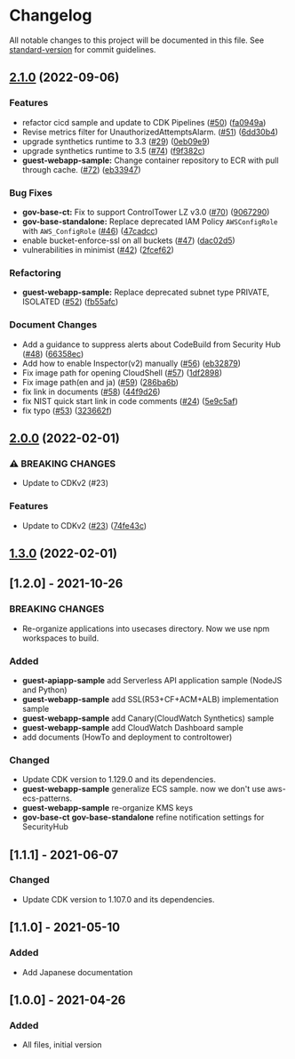 # Changelog

All notable changes to this project will be documented in this file. See [standard-version](https://github.com/conventional-changelog/standard-version) for commit guidelines.

## [2.1.0](https://github.com/aws-samples/baseline-environment-on-aws/compare/v2.0.0...v2.1.0) (2022-09-06)


### Features

* refactor cicd sample and update to CDK Pipelines ([#50](https://github.com/aws-samples/baseline-environment-on-aws/issues/50)) ([fa0949a](https://github.com/aws-samples/baseline-environment-on-aws/commit/fa0949a760d6028bc745b725e899fe2861428084))
* Revise metrics filter for UnauthorizedAttemptsAlarm. ([#51](https://github.com/aws-samples/baseline-environment-on-aws/issues/51)) ([6dd30b4](https://github.com/aws-samples/baseline-environment-on-aws/commit/6dd30b4c41c8e512af2ab609cbfb141a88c0f801))
* upgrade synthetics runtime to 3.3 ([#29](https://github.com/aws-samples/baseline-environment-on-aws/issues/29)) ([0eb09e9](https://github.com/aws-samples/baseline-environment-on-aws/commit/0eb09e97060ca24f6583f7d313cc28768bb204a6))
* upgrade synthetics runtime to 3.5 ([#74](https://github.com/aws-samples/baseline-environment-on-aws/issues/74)) ([f9f382c](https://github.com/aws-samples/baseline-environment-on-aws/commit/f9f382cc3908d239d947d8ac7bf1728cd1727519))
* **guest-webapp-sample:** Change container repository to ECR with pull through cache. ([#72](https://github.com/aws-samples/baseline-environment-on-aws/issues/72)) ([eb33947](https://github.com/aws-samples/baseline-environment-on-aws/commit/eb339476f91f5c96419353889dbabb958a96b688))

### Bug Fixes

* **gov-base-ct:** Fix to support ControlTower LZ v3.0 ([#70](https://github.com/aws-samples/baseline-environment-on-aws/issues/70)) ([9067290](https://github.com/aws-samples/baseline-environment-on-aws/commit/9067290883a9216765eeb6fddf9ac9aa06a28fca))
* **gov-base-standalone:** Replace deprecated IAM Policy `AWSConfigRole` with `AWS_ConfigRole` ([#46](https://github.com/aws-samples/baseline-environment-on-aws/issues/46)) ([47cadcc](https://github.com/aws-samples/baseline-environment-on-aws/commit/47cadcce43b8173b9cd1b346010a7263469fe313))
* enable bucket-enforce-ssl on all buckets ([#47](https://github.com/aws-samples/baseline-environment-on-aws/issues/47)) ([dac02d5](https://github.com/aws-samples/baseline-environment-on-aws/commit/dac02d5179acdf39add6ced45fa27b9b373521a8))
* vulnerabilities in minimist ([#42](https://github.com/aws-samples/baseline-environment-on-aws/issues/42)) ([2fcef62](https://github.com/aws-samples/baseline-environment-on-aws/commit/2fcef62706443dc202de2a095bced9346484692c))


### Refactoring

* **guest-webapp-sample:** Replace deprecated subnet type PRIVATE, ISOLATED ([#52](https://github.com/aws-samples/baseline-environment-on-aws/issues/52)) ([fb55afc](https://github.com/aws-samples/baseline-environment-on-aws/commit/fb55afc95e1c5bf63252c184cddcd8fb6c936105))


### Document Changes

* Add a guidance to suppress alerts about CodeBuild from Security Hub  ([#48](https://github.com/aws-samples/baseline-environment-on-aws/issues/48)) ([66358ec](https://github.com/aws-samples/baseline-environment-on-aws/commit/66358ec92650109339d3716e73b6c7d4cd0071a2))
* Add how to enable Inspector(v2) manually ([#56](https://github.com/aws-samples/baseline-environment-on-aws/issues/56)) ([eb32879](https://github.com/aws-samples/baseline-environment-on-aws/commit/eb3287990ed09ea5b102d2deee1d09575a51c913))
* Fix image path for opening CloudShell ([#57](https://github.com/aws-samples/baseline-environment-on-aws/issues/57)) ([1df2898](https://github.com/aws-samples/baseline-environment-on-aws/commit/1df2898abc9769d926617ae548f1d5af27979097))
* Fix image path(en and ja) ([#59](https://github.com/aws-samples/baseline-environment-on-aws/issues/59)) ([286ba6b](https://github.com/aws-samples/baseline-environment-on-aws/commit/286ba6bc31c8a0bfa19fe6874aefc1e3f5c634e5))
* fix link in documents ([#58](https://github.com/aws-samples/baseline-environment-on-aws/issues/58)) ([44f9d26](https://github.com/aws-samples/baseline-environment-on-aws/commit/44f9d26a669bc431881b7c88d18c0edf628aa122))
* fix NIST quick start link in code comments ([#24](https://github.com/aws-samples/baseline-environment-on-aws/issues/24)) ([5e9c5af](https://github.com/aws-samples/baseline-environment-on-aws/commit/5e9c5af712afe265e4117dd0cf4ccf27acac8abe))
* fix typo ([#53](https://github.com/aws-samples/baseline-environment-on-aws/issues/53)) ([323662f](https://github.com/aws-samples/baseline-environment-on-aws/commit/323662f430dc281a9aead5cb26d3d4efb40ce7f9))

## [2.0.0](https://github.com/aws-samples/baseline-environment-on-aws/compare/v1.3.0...v2.0.0) (2022-02-01)


### ⚠ BREAKING CHANGES

* Update to CDKv2 (#23)

### Features

* Update to CDKv2 ([#23](https://github.com/aws-samples/baseline-environment-on-aws/issues/23)) ([74fe43c](https://github.com/aws-samples/baseline-environment-on-aws/commit/74fe43c84d37c57438c23e56cf9ba89233cc6179))

## [1.3.0](https://github.com/aws-samples/baseline-environment-on-aws/compare/v1.2.1...v1.3.0) (2022-02-01)

## [1.2.0] - 2021-10-26

### BREAKING CHANGES

- Re-organize applications into usecases directory. Now we use npm workspaces to build.

### Added

- **guest-apiapp-sample** add Serverless API application sample (NodeJS and Python)
- **guest-webapp-sample** add SSL(R53+CF+ACM+ALB) implementation sample
- **guest-webapp-sample** add Canary(CloudWatch Synthetics) sample
- **guest-webapp-sample** add CloudWatch Dashboard sample
- add documents (HowTo and deployment to controltower)

### Changed

- Update CDK version to 1.129.0 and its dependencies.
- **guest-webapp-sample** generalize ECS sample. now we don't use aws-ecs-patterns.
- **guest-webapp-sample** re-organize KMS keys
- **gov-base-ct** **gov-base-standalone** refine notification settings for SecurityHub

## [1.1.1] - 2021-06-07

### Changed

- Update CDK version to 1.107.0 and its dependencies.

## [1.1.0] - 2021-05-10

### Added

- Add Japanese documentation

## [1.0.0] - 2021-04-26

### Added

- All files, initial version
